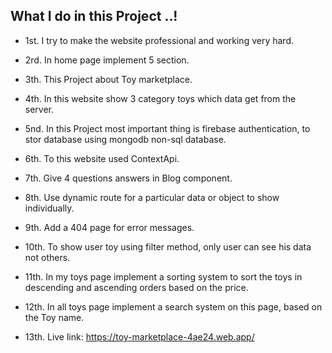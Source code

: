 ## What I do in this Project ..!

* 1st. I try to make the website professional and working very hard.
* 2rd. In home page implement 5 section.
* 3th. This Project about Toy marketplace. 
* 4th. In this website show 3 category toys which data get from the server.
* 5nd. In this Project most important thing is firebase authentication, to stor database using mongodb non-sql    database.
* 6th. To this website used ContextApi.
* 7th. Give 4 questions answers in Blog component.
* 8th. Use dynamic route for a particular data or object to show individually.
* 9th. Add a 404 page for error messages.
* 10th. To show user toy using filter method, only user can see his data not others.
* 11th. In my toys page implement a sorting system to sort the toys in descending and ascending orders based on the price.
* 12th. In all toys page implement a search system on this page, based on the Toy name.

* 13th. Live link: https://toy-marketplace-4ae24.web.app/